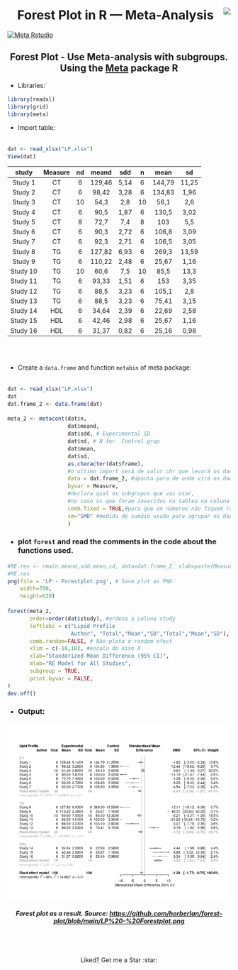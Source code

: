 <h1 align="center"> Forest Plot in R — Meta-Analysis<img src="https://rstudio.com/wp-content/uploads/2018/10/RStudio-Logo-Flat.png" align="right" height="40px">
</h1>

[![Meta Rstudio](https://img.shields.io/endpoint?url=https%3A%2F%2Frstudio.github.io%2Frstudio-shields%2Fcategory%2Fmeta.json)](https://community.rstudio.com/c/meta)
<h2 align="center"> Forest Plot - Use  Meta-analysis with subgroups. Using the <a href="https://cran.r-project.org/web/packages/meta/index.html">Meta</a> package R</h2>

* Libraries:

```R
library(readxl)
library(grid)
library(meta)
```

*  Import table:

```R

dat <- read_xlsx("LP.xlsx")
View(dat)
```

<p align="center">
  
| study    | Measure | nd | meand  | sdd  | n  | mean   | sd    |
|:--------:|:-------:|:--:|:------:|:----:|:--:|:------:|:-----:|
| Study 1  | CT      | 6  | 129,46 | 5,14 | 6  | 144,79 | 11,25 |
| Study 2  | CT      | 6  | 98,42  | 3,28 | 6  | 134,83 | 1,96  |
| Study 3  | CT      | 10 | 54,3   | 2,8  | 10 | 56,1   | 2,6   |
| Study 4  | CT      | 6  | 90,5   | 1,87 | 6  | 130,5  | 3,02  |
| Study 5  | CT      | 8  | 72,7   | 7,4  | 8  | 103    | 5,5   |
| Study 6  | CT      | 6  | 90,3   | 2,72 | 6  | 106,8  | 3,09  |
| Study 7  | CT      | 6  | 92,3   | 2,71 | 6  | 106,5  | 3,05  |
| Study 8  | TG      | 6  | 127,82 | 6,93 | 6  | 269,3  | 13,59 |
| Study 9  | TG      | 6  | 110,22 | 2,48 | 6  | 25,67  | 1,16  |
| Study 10 | TG      | 10 | 60,6   | 7,5  | 10 | 85,5   | 13,3  |
| Study 11 | TG      | 6  | 93,33  | 1,51 | 6  | 153    | 3,35  |
| Study 12 | TG      | 6  | 88,5   | 3,23 | 6  | 105,1  | 2,8   |
| Study 13 | TG      | 6  | 88,5   | 3,23 | 6  | 75,41  | 3,15  |
| Study 14 | HDL     | 6  | 34,64  | 2,39 | 6  | 22,69  | 2,58  |
| Study 15 | HDL     | 6  | 42,46  | 2,98 | 6  | 25,67  | 1,16  |
| Study 16 | HDL     | 6  | 31,37  | 0,82 | 6  | 25,16  | 0,98  |

</p>
<br>
</center>
<br>

* Create a ```data.frame``` and function ```metabin``` of meta package:

```R

dat <- read_xlsx("LP.xlsx")
dat
dat.frame_2 <- data.frame(dat)

meta_2 <- metacont(dat$n,
                   dat$meand,
                   dat$sdd, # Experimental SD
                   dat$nd, # N for  Control grup
                   dat$mean,
                   dat$sd,
                   as.character(dat$frame), 
                   #o ultimo import será de valor chr que levará os dados dos autores
                   data = dat.frame_2, #aponta para de onde virá os dados da análise
                   byvar = Measure, 
                   #declara qual os subgrupos que vai usar,
                   #no caso os que foram inseridos na tablea na coluna "Measure".
                   comb.fixed = TRUE,#para que on números não fiquem randomicos.
                   sm="SMD" #medida de sumáio usada para agrupar os dados.
                   )
```
* ### plot ```forest``` and read the comments in the code about the functions used.

```R
#RE.res <- rma(n,meand,sdd,mean,sd, data=dat.frame_2, slab=paste(Measure))
#RE.res
png(file = 'LP - Forestplot.png', # Save plot as PNG
    width=780,
    height=620)

forest(meta_2,
       order=order(dat$study), #ordena a coluna study
       leftlabs = c("Lipid Profile 
                    Author", "Total","Mean","SD","Total","Mean","SD"),
       comb.random=FALSE, # Não plota o random efect
       xlim = c(-10,10), #escala do eixo X
       xlab="Standarized Mean Difference (95% CI)",
       mlab="RE Model for All Studies",
       subgroup = TRUE,
       print.byvar = FALSE,
)
dev.off()

```

- ### Output:
<p align="center">
<img src="https://raw.githubusercontent.com/horberlan/forest-plot/main/LP%20-%20Forestplot.png" width="500px" />

##### <p align="center"> Forest plot as a result. Source: https://github.com/horberlan/forest-plot/blob/main/LP%20-%20Forestplot.png</p>

<!--``` SE <- (dat$sd/sqrt(n)) ```
    -->

<br><br>

<p align="center">Liked? Get me a Star :star:</p>

